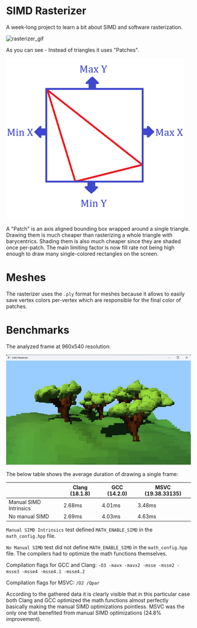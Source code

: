 # SIMD Rasterizer
A week-long project to learn a bit about SIMD and software rasterization.

![rasterizer_gif](images/rasterizer.gif)

As you can see - Instead of triangles it uses "Patches".

![tribb](images/tribb.png)

A "Patch" is an axis aligned bounding box wrapped around a single triangle. Drawing them is much cheaper than rasterizing a whole triangle with barycentrics. Shading them is also much cheaper since they are shaded once per-patch. The main limiting factor is now fill rate not being high enough to draw many single-colored rectangles on the screen.

# Meshes
The rasterizer uses the `.ply` format for meshes because it allows to easily save vertex colors per-vertex which are responsible for the final color of patches.

# Benchmarks
The analyzed frame at 960x540 resolution:

![benchmarked_frame](images/frame.png)

The below table shows the average duration of drawing a single frame:

|                        | Clang (18.1.8) | GCC (14.2.0) | MSVC (19.38.33135) |
|------------------------|----------------|--------------|--------------------|
| Manual SIMD Intrinsics | 2.68ms         | 4.01ms       | 3.48ms             |
| No manual SIMD         | 2.69ms         | 4.03ms       | 4.63ms             |

`Manual SIMD Intrinsics` test defined `MATH_ENABLE_SIMD` in the `math_config.hpp` file.

`No Manual SIMD` test did not define `MATH_ENABLE_SIMD` in the `math_config.hpp` file. The compilers had to optimize the math functions themselves.

Compilation flags for GCC and Clang: `-O3 -mavx -mavx2 -msse -msse2 -msse3 -msse4 -msse4.1 -msse4.2`

Compilation flags for MSVC: `/O2 /Qpar`

According to the gathered data it is clearly visible that in this particular case both Clang and GCC optimized the math functions almost perfectly basically making the manual SIMD optimizations pointless. MSVC was the only one that benefited from manual SIMD optimizations (24.8% improvement). 